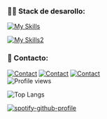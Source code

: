 
<h3 align="left">👨‍💻 Stack de desarollo:</h3>

[![My Skills](https://skillicons.dev/icons?i=js,python,php,kotlin,java&theme=light)](https://skillicons.dev)

[![My Skills2](https://skillicons.dev/icons?i=mysql,mongodb,firebase,sqlite,postgres&theme=light)](https://skillicons.dev)

<h3 align="left">📩 Contacto:</h3>

[![Contact](https://skillicons.dev/icons?i=linkedin&theme=light)](https://linkedin.com/in/sebastiangutierrezs)
[![Contact](https://skillicons.dev/icons?i=instagram&theme=light)](https://instagram.com/_sebastian_ismael)
<a href="mailto:gutierrezs.dev@outlook.com">![Contact](https://skillicons.dev/icons?i=gmail&theme=light)</a><br>
![Profile views](https://komarev.com/ghpvc/?username=SebastianIsmaelG&color=brightgreen&style=for-the-badge&abbreviated=true)

<img src="https://github-readme-stats.vercel.app/api/top-langs/?username=SebastianIsmaelG" alt="Top Langs" /> 

[![spotify-github-profile](https://spotify-github-profile.kittinanx.com/api/view?uid=il12t91784ppkg0tw3skry8sm&cover_image=true&theme=default&show_offline=false&background_color=121212&interchange=true&bar_color=53b14f&bar_color_cover=true)](https://github.com/kittinan/spotify-github-profile)





